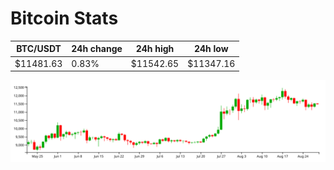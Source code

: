 # Bitcoin Stats

BTC/USDT|24h change|24h high|24h low|
|---|---|---|---|
|$11481.63|0.83%|$11542.65|$11347.16|

<img src="./chart.svg">
